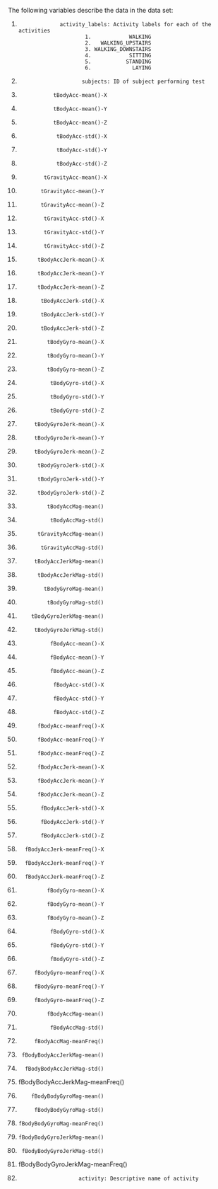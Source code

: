 The following variables describe the data in the data set:

1.                  activity_labels: Activity labels for each of the activities
							1.            WALKING
							2.   WALKING_UPSTAIRS
							3. WALKING_DOWNSTAIRS
							4.            SITTING
							5.           STANDING
							6.             LAYING
2.                         subjects: ID of subject performing test
3.                tBodyAcc-mean()-X
4.                tBodyAcc-mean()-Y
5.                tBodyAcc-mean()-Z
6.                 tBodyAcc-std()-X
7.                 tBodyAcc-std()-Y
8.                 tBodyAcc-std()-Z
9.             tGravityAcc-mean()-X
10.            tGravityAcc-mean()-Y
11.            tGravityAcc-mean()-Z
12.             tGravityAcc-std()-X
13.             tGravityAcc-std()-Y
14.             tGravityAcc-std()-Z
15.           tBodyAccJerk-mean()-X
16.           tBodyAccJerk-mean()-Y
17.           tBodyAccJerk-mean()-Z
18.            tBodyAccJerk-std()-X
19.            tBodyAccJerk-std()-Y
20.            tBodyAccJerk-std()-Z
21.              tBodyGyro-mean()-X
22.              tBodyGyro-mean()-Y
23.              tBodyGyro-mean()-Z
24.               tBodyGyro-std()-X
25.               tBodyGyro-std()-Y
26.               tBodyGyro-std()-Z
27.          tBodyGyroJerk-mean()-X
28.          tBodyGyroJerk-mean()-Y
29.          tBodyGyroJerk-mean()-Z
30.           tBodyGyroJerk-std()-X
31.           tBodyGyroJerk-std()-Y
32.           tBodyGyroJerk-std()-Z
33.              tBodyAccMag-mean()
34.               tBodyAccMag-std()
35.           tGravityAccMag-mean()
36.            tGravityAccMag-std()
37.          tBodyAccJerkMag-mean()
38.           tBodyAccJerkMag-std()
39.             tBodyGyroMag-mean()
40.              tBodyGyroMag-std()
41.         tBodyGyroJerkMag-mean()
42.          tBodyGyroJerkMag-std()
43.               fBodyAcc-mean()-X
44.               fBodyAcc-mean()-Y
45.               fBodyAcc-mean()-Z
46.                fBodyAcc-std()-X
47.                fBodyAcc-std()-Y
48.                fBodyAcc-std()-Z
49.           fBodyAcc-meanFreq()-X
50.           fBodyAcc-meanFreq()-Y
51.           fBodyAcc-meanFreq()-Z
52.           fBodyAccJerk-mean()-X
53.           fBodyAccJerk-mean()-Y
54.           fBodyAccJerk-mean()-Z
55.            fBodyAccJerk-std()-X
56.            fBodyAccJerk-std()-Y
57.            fBodyAccJerk-std()-Z
58.       fBodyAccJerk-meanFreq()-X
59.       fBodyAccJerk-meanFreq()-Y
60.       fBodyAccJerk-meanFreq()-Z
61.              fBodyGyro-mean()-X
62.              fBodyGyro-mean()-Y
63.              fBodyGyro-mean()-Z
64.               fBodyGyro-std()-X
65.               fBodyGyro-std()-Y
66.               fBodyGyro-std()-Z
67.          fBodyGyro-meanFreq()-X
68.          fBodyGyro-meanFreq()-Y
69.          fBodyGyro-meanFreq()-Z
70.              fBodyAccMag-mean()
71.               fBodyAccMag-std()
72.          fBodyAccMag-meanFreq()
73.      fBodyBodyAccJerkMag-mean()
74.       fBodyBodyAccJerkMag-std()
75.  fBodyBodyAccJerkMag-meanFreq()
76.         fBodyBodyGyroMag-mean()
77.          fBodyBodyGyroMag-std()
78.     fBodyBodyGyroMag-meanFreq()
79.     fBodyBodyGyroJerkMag-mean()
80.      fBodyBodyGyroJerkMag-std()
81. fBodyBodyGyroJerkMag-meanFreq()
82.                        activity: Descriptive name of activity